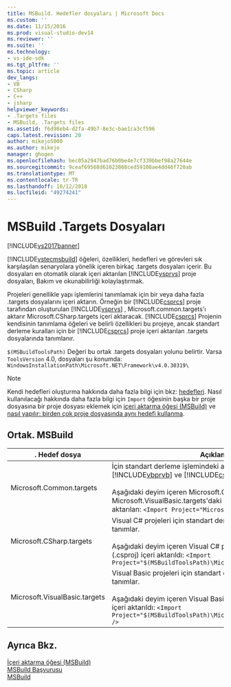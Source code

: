 ```yaml
---
title: MSBuild. Hedefler dosyaları | Microsoft Docs
ms.custom: ''
ms.date: 11/15/2016
ms.prod: visual-studio-dev14
ms.reviewer: ''
ms.suite: ''
ms.technology:
- vs-ide-sdk
ms.tgt_pltfrm: ''
ms.topic: article
dev_langs:
- VB
- CSharp
- C++
- jsharp
helpviewer_keywords:
- .Targets files
- MSBuild, .Targets files
ms.assetid: f6d98eb4-d2fa-49b7-8e3c-bae1ca3cf596
caps.latest.revision: 20
author: mikejo5000
ms.author: mikejo
manager: ghogen
ms.openlocfilehash: bec05a2947bad76b0be4e7cf339bbef98a27644e
ms.sourcegitcommit: 9ceaf69568d61023868ced59108ae4dd46f720ab
ms.translationtype: MT
ms.contentlocale: tr-TR
ms.lasthandoff: 10/12/2018
ms.locfileid: "49274241"
---
```

# <a name="msbuild-targets-files"></a>MSBuild .Targets Dosyaları
[!INCLUDE[vs2017banner](../includes/vs2017banner.md)]

  
[!INCLUDE[vstecmsbuild](../includes/vstecmsbuild-md.md)] öğeleri, özellikleri, hedefleri ve görevleri sık karşılaşılan senaryolara yönelik içeren birkaç .targets dosyaları içerir. Bu dosyaları en otomatik olarak içeri aktarılan [!INCLUDE[vsprvs](../includes/vsprvs-md.md)] proje dosyaları, Bakım ve okunabilirliği kolaylaştırmak.  
  
 Projeleri genellikle yapı işlemlerini tanımlamak için bir veya daha fazla .targets dosyalarını içeri aktarın. Örneğin bir [!INCLUDE[csprcs](../includes/csprcs-md.md)] proje tarafından oluşturulan [!INCLUDE[vsprvs](../includes/vsprvs-md.md)] , Microsoft.common.targets'ı aktarır Microsoft.CSharp.targets içeri aktaracak. [!INCLUDE[csprcs](../includes/csprcs-md.md)] Projenin kendisinin tanımlama öğeleri ve belirli özellikleri bu projeye, ancak standart derleme kuralları için bir [!INCLUDE[csprcs](../includes/csprcs-md.md)] proje içeri aktarılan .targets dosyalarında tanımlanır.  
  
 `$(MSBuildToolsPath)` Değeri bu ortak .targets dosyaları yolunu belirtir. Varsa `ToolsVersion` 4.0, dosyaları şu konumda: `WindowsInstallationPath\Microsoft.NET\Framework\v4.0.30319\`  
  
> [!NOTE]
>  Kendi hedefleri oluşturma hakkında daha fazla bilgi için bkz: [hedefleri](../msbuild/msbuild-targets.md). Nasıl kullanılacağı hakkında daha fazla bilgi için `Import` öğesinin başka bir proje dosyasına bir proje dosyası eklemek için [içeri aktarma öğesi (MSBuild)](../msbuild/import-element-msbuild.md) ve [nasıl yapılır: birden çok proje dosyasında aynı hedefi kullanma](../msbuild/how-to-use-the-same-target-in-multiple-project-files.md).  
  
## <a name="common-targets-files"></a>Ortak. MSBuild  
  
|. Hedef dosya|Açıklama|  
|-------------------|-----------------|  
|Microsoft.Common.targets|İçin standart derleme işlemindeki adımları tanımlar [!INCLUDE[vbprvb](../includes/vbprvb-md.md)] ve [!INCLUDE[csprcs](../includes/csprcs-md.md)] projeleri.<br /><br /> Aşağıdaki deyim içeren Microsoft.CSharp.targets ve Microsoft.VisualBasic.targets'daki dosyaları tarafından içe aktarılan: `<Import Project="Microsoft.Common.targets" />`|  
|Microsoft.CSharp.targets|Visual C# projeleri için standart derleme işlemindeki adımları tanımlar.<br /><br /> Aşağıdaki deyim içeren Visual C# proje dosyaları tarafından (.csproj) içeri aktarıldı: `<Import Project="$(MSBuildToolsPath)\Microsoft.CSharp.targets" />`|  
|Microsoft.VisualBasic.targets|Visual Basic projeleri için standart derleme işlemindeki adımları tanımlar.<br /><br /> Aşağıdaki deyim içeren Visual Basic proje dosyaları (.vbproj) içeri aktarıldı: `<Import Project="$(MSBuildToolsPath)\Microsoft.VisualBasic.targets" />`|  
  
## <a name="see-also"></a>Ayrıca Bkz.  
 [İçeri aktarma öğesi (MSBuild)](../msbuild/import-element-msbuild.md)   
 [MSBuild Başvurusu](../msbuild/msbuild-reference.md)  
 [MSBuild](msbuild.md)


